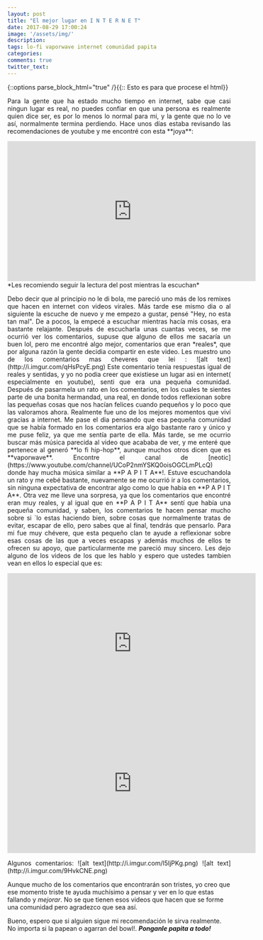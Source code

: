 ```yaml
---
layout: post
title: "El mejor lugar en I N T E R N E T"
date: 2017-08-29 17:00:24
image: '/assets/img/'
description: 
tags: lo-fi vaporwave internet comunidad papita
categories: 
comments: true
twitter_text: 
---
```

{::options parse_block_html="true" /}{{:: Esto es para que procese el html}} 
<p align="justify">
Para la gente que ha estado mucho tiempo en internet, sabe que casi ningun lugar es real, no puedes confiar en que una persona es realmente 
quien dice ser, es por lo menos lo normal para mi, y la gente que no lo ve así, normalmente termina perdiendo. Hace unos días estaba revisando las 
recomendaciones  de youtube y me encontré con esta **joya**:
</p>
<iframe width="560" height="315" src="https://www.youtube.com/embed/tcruyyY18e8" frameborder="0" allowfullscreen></iframe>
*Les recomiendo seguir la lectura del post mientras la escuchan*
<p align="justify">
Debo decir que al principio no le di bola, me pareció uno más de los remixes que hacen en internet con videos virales. Más tarde ese mismo dia o al
siguiente la escuche de nuevo y me empezo a gustar, pensé "Hey, no esta tan mal". De a pocos, la  empecé a escuchar mientras hacía mis cosas, era 
bastante relajante. Después de escucharla unas cuantas veces, se me ocurrió ver los comentarios, supuse que alguno de ellos me sacaría un buen lol,
pero me encontré algo mejor, comentarios que eran *reales*, que por alguna razón la gente decidia compartir en este video. Les muestro uno de los 
comentarios mas cheveres que lei : ![alt text](http://i.imgur.com/qHsPcyE.png) Este comentario tenia respuestas igual de reales y sentidas, y yo no
podia creer que existiese un lugar asi en internet( especialmente en youtube), senti que era una  pequeña comunidad. Después de pasarmela 
un rato en los comentarios, en los cuales te sientes parte de una bonita hermandad,  una real,  en donde todos reflexionan sobre las pequeñas cosas
que nos hacían felices cuando pequeños y lo poco  que las valoramos ahora. Realmente fue uno de los mejores momentos que viví gracias a internet. 
Me pase el dia pensando que esa pequeña comunidad que se había formado en los comentarios era algo bastante raro y único y me puse feliz, ya que me
sentía parte de ella. Más tarde, se me ocurrio buscar más música parecida al video que acababa de ver, y me enteré que pertenece al generó **lo fi 
hip-hop**, aunque muchos otros dicen que es **vaporwave**. Encontre el canal de [neotic](https://www.youtube.com/channel/UCoP2nmYSKQ0oisOGCLmPLcQ) 
donde hay mucha música similar a **P A P I T A**!. Estuve escuchandola un rato y me cebé bastante, nuevamente se me ocurrió ir a los comentarios, 
sin ninguna expectativa de encontrar algo como lo que habia en  **P A P I T A**. Otra vez me lleve una sorpresa, ya que los comentarios que 
encontré eran muy reales, y al igual que en **P A P I T A** sentí que había una pequeña comunidad, y saben, los comentarios te hacen pensar mucho 
sobre si `lo estas haciendo bien, sobre cosas que normalmente  tratas de evitar, escapar de ello, pero sabes que al final, tendrás que pensarlo. 
Para mi fue muy chévere, que esta pequeño clan  te ayude a reflexionar sobre esas cosas de las que a veces escapas y además muchos de ellos te 
ofrecen su apoyo, que particularmente me pareció muy sincero. Les dejo alguno de los videos de los que les hablo y espero que ustedes tambien vean 
en ellos lo especial que es:
</p>

<iframe width="560" height="315" src="https://www.youtube.com/embed/ZJngStpPzYU" frameborder="0" allowfullscreen></iframe>
<iframe width="560" height="315" src="https://www.youtube.com/embed/hQyzEyIf7P0" frameborder="0" allowfullscreen></iframe>

<p align="justify">
Algunos comentarios:
![alt text](http://i.imgur.com/l5IjPKg.png)
![alt text](http://i.imgur.com/9HvkCNE.png)


Aunque mucho de los comentarios que encontrarán son tristes, yo creo que ese momento triste te ayuda muchísimo a pensar y ver en lo que estas 
fallando y *mejorar*. No se que tienen esos videos que hacen que se forme una comunidad pero agradezco que sea así.

Bueno, espero que si alguien sigue mi recomendación le sirva realmente. No importa si la papean o agarran del bowl!.
**_Ponganle papita a todo!_**
</p>